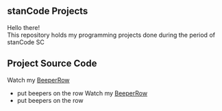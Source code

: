 ## stanCode Projects
Hello there!\
This repository holds my programming projects done during the period of stanCode SC

## Project Source Code

Watch my [BeeperRow](https://github.com/Austinechen/rookie/blob/main/BeeperRow.py)
- put beepers on the row
Watch my [BeeperRow](https://github.com/Austinechen/rookie/blob/main/BeeperRow.py)
- put beepers on the row

